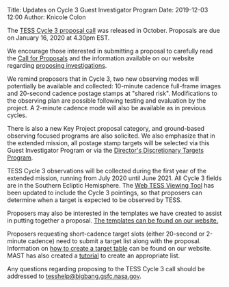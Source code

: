 Title: Updates on Cycle 3 Guest Investigator Program
Date: 2019-12-03 12:00
Author: Knicole Colon

The [TESS Cycle 3 proposal call](https://nspires.nasaprs.com/external/solicitations/summary!init.do?solId={21B53A82-2F78-9C26-3CA6-B9FEFE2AF929}&path=open)
was released in
October. Proposals are due on January 16, 2020 at 4.30pm EST.

We encourage those interested in submitting a proposal to carefully
read the
[Call for Proposals](https://nspires.nasaprs.com/external/solicitations/summary!init.do?solId={21B53A82-2F78-9C26-3CA6-B9FEFE2AF929}&path=open)
and the information available on our website regarding [proposing investigations](proposing-investigations.html).

We remind proposers that in Cycle 3, two new observing modes will potentially be available and collected: 10-minute cadence full-frame images and 20-second cadence postage stamps at "shared risk". Modifications to the observing plan are possible following testing and evaluation by the project. A 2-minute cadence mode will also be available as in previous cycles. 

There is also a new Key Project proposal category, and ground-based observing focused programs are also solicited. We also emphasize that in the extended mission, all postage stamp targets will be
selected via this Guest Investigator Program or via the [Director's
Discretionary Targets Program](ddt.html).

TESS Cycle 3 observations will be collected during the first year of the extended mission,
running from July 2020 until June 2021. All Cycle 3 fields are in the
Southern Ecliptic Hemisphere. The
[Web TESS Viewing Tool](https://heasarc.gsfc.nasa.gov/wsgi-scripts/TESS/TESS-point_Web_Tool/TESS-point_Web_Tool/wtv_v2.0.py/)
has been updated to include the Cycle 3 pointings, so that proposers
can determine when a target is expected to be observed by TESS.

Proposers may also be interested in the templates we have created to
assist in putting together a proposal. [The templates can be found on
our website.](proposing-investigations.html)

Proposers requesting short-cadence target slots (either 20-second or
2-minute cadence) need to submit a target list along with the
proposal. Information on [how to create a target table](proposing-investigations.html) can be found on our website. MAST has also created a [tutorial](https://archive.stsci.edu/tess/tutorials/goddard_format.html) to create an appropriate list.

Any questions regarding proposing to the TESS Cycle 3 call should be
addressed to [tesshelp@bigbang.gsfc.nasa.gov](tesshelp@bigbang.gsfc.nasa.gov).
